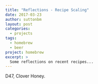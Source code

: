 ```yaml
---
title: "Reflections - Recipe Scaling"
date: 2017-03-23
author: suttonbm
layout: post
categories:
  - projects
tags:
  - homebrew
  - beer
project: homebrew
excerpt: >
  Some reflections on recent recipes...
---
```


D47, Clover Honey.
